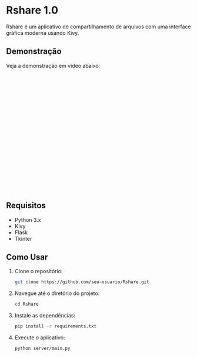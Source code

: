 # Rshare 1.0

Rshare é um aplicativo de compartilhamento de arquivos com uma interface gráfica moderna usando Kivy.

## Demonstração

Veja a demonstração em vídeo abaixo:

<div align="center">
    <iframe width="560" height="315" src="" frameborder="0" allow="accelerometer; autoplay; encrypted-media; gyroscope; picture-in-picture" allowfullscreen></iframe>
</div>

## Requisitos

- Python 3.x
- Kivy
- Flask
- Tkinter

## Como Usar

1. Clone o repositório:
    ```bash
    git clone https://github.com/seu-usuario/Rshare.git
    ```
2. Navegue até o diretório do projeto:
    ```bash
    cd Rshare
    ```
3. Instale as dependências:
    ```bash
    pip install -r requirements.txt
    ```
4. Execute o aplicativo:
    ```bash
    python server/main.py
    ```

